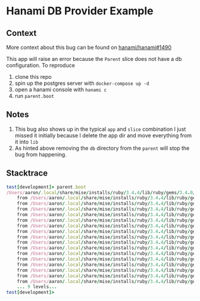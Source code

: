 # Hanami DB Provider Example

## Context

More context about this bug can be found on [hanami/hanami#1490](https://github.com/hanami/hanami/pull/1490)

This app will raise an error because the `Parent` slice does not have a db configuration. To reproduce 

1. clone this repo
2. spin up the postgres server with `docker-compose up -d`
3. open a hanami console with `hanami c`
4. run `parent.boot`

## Notes

1. This bug also shows up in the typical `app` and `slice` combination I just missed it initially because I delete the app dir and move everything from it into `lib`
2. As hinted above removing the `db` directory from the `parent` will stop the bug from happening.

## Stacktrace

```ruby
test[development]> parent.boot
/Users/aaron/.local/share/mise/installs/ruby/3.4.4/lib/ruby/gems/3.4.0/gems/hanami-2.2.1/lib/hanami/providers/db.rb:194:in 'block (2 levels) in Hanami::Providers::DB#configure_gateways': A database_url for gateway default is required to start :db. (Hanami::ComponentLoadError)
	from /Users/aaron/.local/share/mise/installs/ruby/3.4.4/lib/ruby/gems/3.4.0/gems/hanami-2.2.1/lib/hanami/providers/db.rb:193:in 'Hash#fetch'
	from /Users/aaron/.local/share/mise/installs/ruby/3.4.4/lib/ruby/gems/3.4.0/gems/hanami-2.2.1/lib/hanami/providers/db.rb:193:in 'block in Hanami::Providers::DB#configure_gateways'
	from /Users/aaron/.local/share/mise/installs/ruby/3.4.4/lib/ruby/gems/3.4.0/gems/hanami-2.2.1/lib/hanami/providers/db.rb:192:in 'Hash#each'
	from /Users/aaron/.local/share/mise/installs/ruby/3.4.4/lib/ruby/gems/3.4.0/gems/hanami-2.2.1/lib/hanami/providers/db.rb:192:in 'Hanami::Providers::DB#configure_gateways'
	from /Users/aaron/.local/share/mise/installs/ruby/3.4.4/lib/ruby/gems/3.4.0/gems/hanami-2.2.1/lib/hanami/providers/db.rb:31:in 'Hanami::Providers::DB#finalize_config'
	from /Users/aaron/.local/share/mise/installs/ruby/3.4.4/lib/ruby/gems/3.4.0/gems/hanami-2.2.1/lib/hanami/providers/db.rb:43:in 'Hanami::Providers::DB#prepare'
	from /Users/aaron/.local/share/mise/installs/ruby/3.4.4/lib/ruby/gems/3.4.0/gems/dry-system-1.2.2/lib/dry/system/provider.rb:234:in 'Kernel#public_send'
	from /Users/aaron/.local/share/mise/installs/ruby/3.4.4/lib/ruby/gems/3.4.0/gems/dry-system-1.2.2/lib/dry/system/provider.rb:234:in 'Dry::System::Provider#run_step'
	from /Users/aaron/.local/share/mise/installs/ruby/3.4.4/lib/ruby/gems/3.4.0/gems/dry-system-1.2.2/lib/dry/system/provider.rb:170:in 'Dry::System::Provider#start'
	from /Users/aaron/.local/share/mise/installs/ruby/3.4.4/lib/ruby/gems/3.4.0/gems/dry-system-1.2.2/lib/dry/system/provider_registrar.rb:163:in 'Hash#each_value'
	from /Users/aaron/.local/share/mise/installs/ruby/3.4.4/lib/ruby/gems/3.4.0/gems/dry-system-1.2.2/lib/dry/system/provider_registrar.rb:163:in 'Dry::System::ProviderRegistrar#finalize!'
	from /Users/aaron/.local/share/mise/installs/ruby/3.4.4/lib/ruby/gems/3.4.0/gems/dry-system-1.2.2/lib/dry/system/container.rb:325:in 'Array#each'
	from /Users/aaron/.local/share/mise/installs/ruby/3.4.4/lib/ruby/gems/3.4.0/gems/dry-system-1.2.2/lib/dry/system/container.rb:325:in 'block in Dry::System::Container.finalize!'
	from /Users/aaron/.local/share/mise/installs/ruby/3.4.4/lib/ruby/gems/3.4.0/gems/dry-system-1.2.2/lib/dry/system/container.rb:663:in 'Dry::System::Container.run_hooks'
	from /Users/aaron/.local/share/mise/installs/ruby/3.4.4/lib/ruby/gems/3.4.0/gems/dry-system-1.2.2/lib/dry/system/container.rb:322:in 'Dry::System::Container.finalize!'
	from /Users/aaron/.local/share/mise/installs/ruby/3.4.4/lib/ruby/gems/3.4.0/gems/hanami-2.2.1/lib/hanami/slice.rb:330:in 'Hanami::Slice::ClassMethods#boot'
	... 9 levels...
test[development]> 
```

